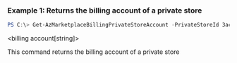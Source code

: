 ### Example 1: Returns the billing account of a private store 
```powershell
PS C:\> Get-AzMarketplaceBillingPrivateStoreAccount -PrivateStoreId 3ac32d8c-e888-4dc6-b4ff-be4d755af13a
```

<billing account[string]>



This command returns the billing account of a private store 